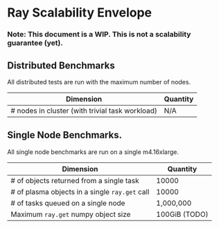 # Ray Scalability Envelope

### Note: This document is a WIP. This is not a scalability guarantee (yet).

## Distributed Benchmarks

All distributed tests are run with the maximum number of nodes.

| Dimension | Quantity |
| --------- | -------- |
| # nodes in cluster (with trivial task workload) | N/A |


## Single Node Benchmarks.

All single node benchmarks are run on a single m4.16xlarge.

| Dimension | Quantity |
| --------- | -------- |
| # of objects returned from a single task | 10000 |
| # of plasma objects in a single `ray.get` call | 10000 |
| # of tasks queued on a single node | 1,000,000 |
| Maximum `ray.get` numpy object size | 100GiB (TODO) |



    
